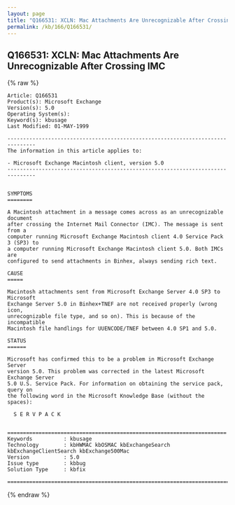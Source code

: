 ```yaml
---
layout: page
title: "Q166531: XCLN: Mac Attachments Are Unrecognizable After Crossing IMC"
permalink: /kb/166/Q166531/
---
```


## Q166531: XCLN: Mac Attachments Are Unrecognizable After Crossing IMC

{% raw %}

	Article: Q166531
	Product(s): Microsoft Exchange
	Version(s): 5.0
	Operating System(s): 
	Keyword(s): kbusage
	Last Modified: 01-MAY-1999
	
	-------------------------------------------------------------------------------
	The information in this article applies to:
	
	- Microsoft Exchange Macintosh client, version 5.0 
	-------------------------------------------------------------------------------
	
	
	SYMPTOMS
	========
	
	A Macintosh attachment in a message comes across as an unrecognizable document
	after crossing the Internet Mail Connector (IMC). The message is sent from a
	computer running Microsoft Exchange Macintosh client 4.0 Service Pack 3 (SP3) to
	a computer running Microsoft Exchange Macintosh client 5.0. Both IMCs are
	configured to send attachments in Binhex, always sending rich text.
	
	CAUSE
	=====
	
	Macintosh attachments sent from Microsoft Exchange Server 4.0 SP3 to Microsoft
	Exchange Server 5.0 in Binhex+TNEF are not received properly (wrong icon,
	unrecognizable file type, and so on). This is because of the incompatible
	Macintosh file handlings for UUENCODE/TNEF between 4.0 SP1 and 5.0.
	
	STATUS
	======
	
	Microsoft has confirmed this to be a problem in Microsoft Exchange Server
	version 5.0. This problem was corrected in the latest Microsoft Exchange Server
	5.0 U.S. Service Pack. For information on obtaining the service pack, query on
	the following word in the Microsoft Knowledge Base (without the spaces):
	
	  S E R V P A C K
	
	
	======================================================================
	Keywords          : kbusage 
	Technology        : kbHWMAC kbOSMAC kbExchangeSearch kbExchangeClientSearch kbExchange500Mac
	Version           : 5.0
	Issue type        : kbbug
	Solution Type     : kbfix
	
	=============================================================================
	

{% endraw %}
